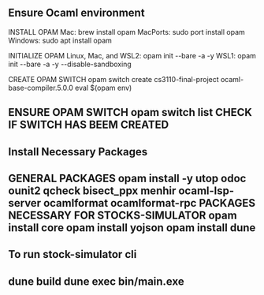 Ensure Ocaml environment
------------------------------
INSTALL OPAM
Mac:
brew install opam
MacPorts:
sudo port install opam
Windows:
sudo apt install opam

INITIALIZE OPAM
Linux, Mac, and WSL2:
opam init --bare -a -y
WSL1:
opam init --bare -a -y --disable-sandboxing

CREATE OPAM SWITCH
opam switch create cs3110-final-project ocaml-base-compiler.5.0.0
eval $(opam env)

ENSURE OPAM SWITCH
opam switch list
CHECK IF SWITCH HAS BEEM CREATED
------------------------------

Install Necessary Packages
------------------------------
GENERAL PACKAGES
opam install -y utop odoc ounit2 qcheck bisect_ppx menhir ocaml-lsp-server ocamlformat ocamlformat-rpc
PACKAGES NECESSARY FOR STOCKS-SIMULATOR
opam install core
opam install yojson
opam install dune
------------------------------

To run stock-simulator cli
------------------------------
dune build
dune exec bin/main.exe
------------------------------

